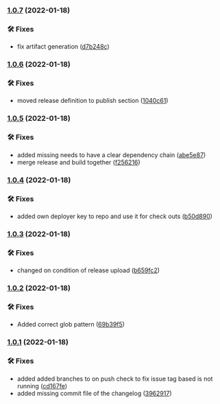 ### [1.0.7](https://github.com/lyssar/mcdownloader/compare/1.0.6...1.0.7) (2022-01-18)


### 🛠 Fixes

* fix artifact generation ([d7b248c](https://github.com/lyssar/mcdownloader/commit/d7b248c6a6da57d77e06fd5e443411d8af7a86a5))

### [1.0.6](https://github.com/lyssar/mcdownloader/compare/1.0.5...1.0.6) (2022-01-18)


### 🛠 Fixes

* moved release definition to publish section ([1040c61](https://github.com/lyssar/mcdownloader/commit/1040c615832f91861d894c049e7e4313174491c0))

### [1.0.5](https://github.com/lyssar/mcdownloader/compare/1.0.4...1.0.5) (2022-01-18)


### 🛠 Fixes

* added missing needs to have a clear dependency chain ([abe5e87](https://github.com/lyssar/mcdownloader/commit/abe5e87368cc2355fb403bae8d1468544cb62bcf))
* merge release and build together ([f256216](https://github.com/lyssar/mcdownloader/commit/f256216dfd5f8251a06f0936f176e1b43acdcc76))

### [1.0.4](https://github.com/lyssar/mcdownloader/compare/1.0.3...1.0.4) (2022-01-18)


### 🛠 Fixes

* added own deployer key to repo and use it for check outs ([b50d890](https://github.com/lyssar/mcdownloader/commit/b50d8901c0faaf6b930cd9a5b520d83219e2792c))

### [1.0.3](https://github.com/lyssar/mcdownloader/compare/1.0.2...1.0.3) (2022-01-18)


### 🛠 Fixes

* changed on condition of release upload ([b659fc2](https://github.com/lyssar/mcdownloader/commit/b659fc2d4a0706e1be0e9c66ca9def30ae5a3d05))

### [1.0.2](https://github.com/lyssar/mcdownloader/compare/1.0.1...1.0.2) (2022-01-18)


### 🛠 Fixes

* Added correct glob pattern ([69b39f5](https://github.com/lyssar/mcdownloader/commit/69b39f550c6777f39b04b80aaff1eb7d7b9b272b))

### [1.0.1](https://github.com/lyssar/mcdownloader/compare/1.0.0...1.0.1) (2022-01-18)


### 🛠 Fixes

* added added branches to on push check to fix issue tag based is not running ([cd167fe](https://github.com/lyssar/mcdownloader/commit/cd167fec49f36cc3057495b307849f85185cfe90))
* added missing commit file of the changelog ([3962917](https://github.com/lyssar/mcdownloader/commit/39629173ea47ce002c536398f1d9004c6b5a0d37))
